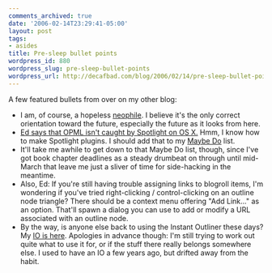 ```yaml
---
comments_archived: true
date: '2006-02-14T23:29:41-05:00'
layout: post
tags:
- asides
title: Pre-sleep bullet points
wordpress_id: 880
wordpress_slug: pre-sleep-bullet-points
wordpress_url: http://decafbad.com/blog/2006/02/14/pre-sleep-bullet-points
---
```

 <p>A few featured bullets from over on my other blog:</p>
     <ul>
     <li>
     <span>I am, of course, a hopeless <a href="http://en.wikipedia.org/wiki/Neophile">neophile</a>.  I believe it's the only correct orientation toward the future, especially the future as it looks from here.</span>
     </li>
     <li>
     <span><a href="http://blogs.opml.org/vacuum/2006/02/13#opmlEditorAndSpotlight">Ed says that OPML isn't caught by Spotlight on OS X.</a>  Hmm, I know how to make Spotlight plugins.  I should add that to my <a href="http://hosting.opml.org/decafbad/instantOutliner/l.m.orchard.opml">Maybe Do</a> list.</span>
     </li>
     <li>
     <span>It'll take me awhile to get down to that Maybe Do list, though, since I've got book chapter deadlines as a steady drumbeat on through until mid-March that leave me just a sliver of time for side-hacking in the meantime.</span>
     </li>
     <li>
     <span>Also, Ed: If you're still having trouble assigning links to blogroll items, I'm wondering if you've tried right-clicking / control-clicking on an outline node triangle?  There should be a context menu offering "Add Link..." as an option.  That'll spawn a dialog you can use to add or modify a URL associated with an outline node.</span>
     </li>
     <li>
     <span>By the way, is anyone else back to using the Instant Outliner these days?  My <a href="http://hosting.opml.org/decafbad/instantOutliner/l.m.orchard.opml">IO is here</a>.  Apologies in advance though:  I'm still trying to work out quite what to use it for, or if the stuff there really belongs somewhere else.  I used to have an IO a few years ago, but drifted away from the habit.</span>
     </li>
     </ul>
